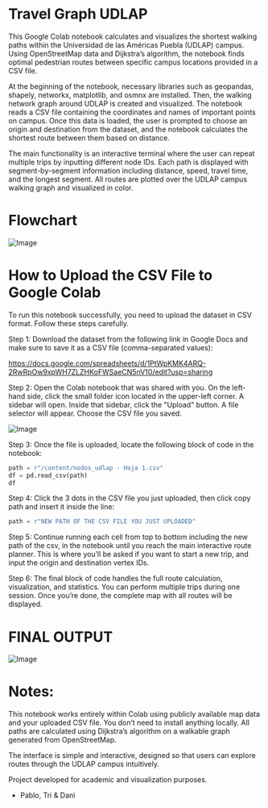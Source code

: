 # Travel Graph UDLAP


This Google Colab notebook calculates and visualizes the shortest walking paths within the Universidad de las Américas Puebla (UDLAP) campus. Using OpenStreetMap data and Dijkstra’s algorithm, the notebook finds optimal pedestrian routes between specific campus locations provided in a CSV file.

At the beginning of the notebook, necessary libraries such as geopandas, shapely, networkx, matplotlib, and osmnx are installed. Then, the walking network graph around UDLAP is created and visualized. The notebook reads a CSV file containing the coordinates and names of important points on campus. Once this data is loaded, the user is prompted to choose an origin and destination from the dataset, and the notebook calculates the shortest route between them based on distance.

The main functionality is an interactive terminal where the user can repeat multiple trips by inputting different node IDs. Each path is displayed with segment-by-segment information including distance, speed, travel time, and the longest segment. All routes are plotted over the UDLAP campus walking graph and visualized in color.

# Flowchart

![Image](https://github.com/user-attachments/assets/8f801a47-a6bf-4f4a-8d68-f8f67e58c5de)

# How to Upload the CSV File to Google Colab

To run this notebook successfully, you need to upload the dataset in CSV format. Follow these steps carefully.

Step 1: Download the dataset from the following link in Google Docs and make sure to save it as a CSV file (comma-separated values):

https://docs.google.com/spreadsheets/d/1PtWpKMK4ARQ-2RwRpOw9xpWH7ZLZHKoFWSaeCN5nV10/edit?usp=sharing

Step 2: Open the Colab notebook that was shared with you. On the left-hand side, click the small folder icon located in the upper-left corner. A sidebar will open. Inside that sidebar, click the "Upload" button. A file selector will appear. Choose the CSV file you saved.

![Image](https://github.com/user-attachments/assets/b27e9123-cfd9-4572-95b5-6ce01f8ad66c)

Step 3: Once the file is uploaded, locate the following block of code in the notebook:

```python
path = r"/content/nodos_udlap - Hoja 1.csv"
df = pd.read_csv(path)
df
```

Step 4: Click the 3 dots in the CSV file you just uploaded, then click copy path and insert it inside the line:

```python
path = r"NEW PATH OF THE CSV FILE YOU JUST UPLOADED"
```

Step 5: Continue running each cell from top to bottom including the new path of the csv, in the notebook until you reach the main interactive route planner. This is where you’ll be asked if you want to start a new trip, and input the origin and destination vertex IDs.

Step 6: The final block of code handles the full route calculation, visualization, and statistics. You can perform multiple trips during one session. Once you’re done, the complete map with all routes will be displayed.

# FINAL OUTPUT

![Image](https://github.com/user-attachments/assets/a6aefc04-2be7-4f14-a188-3e861c880e21)

# Notes:

This notebook works entirely within Colab using publicly available map data and your uploaded CSV file. You don’t need to install anything locally. All paths are calculated using Dijkstra’s algorithm on a walkable graph generated from OpenStreetMap.

The interface is simple and interactive, designed so that users can explore routes through the UDLAP campus intuitively.

Project developed for academic and visualization purposes.

- Pablo, Tri & Dani


